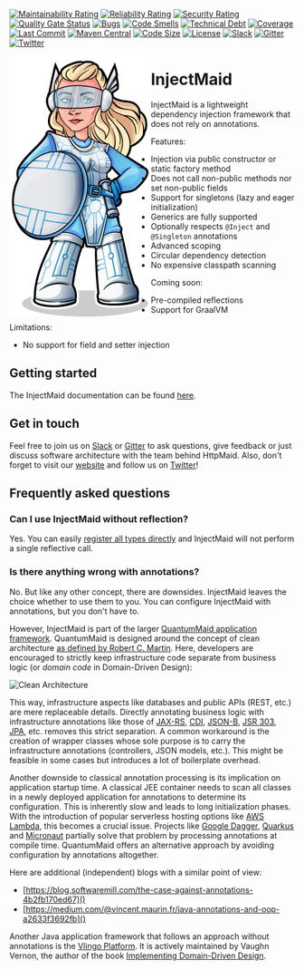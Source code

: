 [![Maintainability Rating](https://sonarcloud.io/api/project_badges/measure?project=de.quantummaid.injectmaid%3Ainjectmaid-parent&metric=sqale_rating)](https://sonarcloud.io/dashboard?id=de.quantummaid.injectmaid%3Ainjectmaid-parent)
[![Reliability Rating](https://sonarcloud.io/api/project_badges/measure?project=de.quantummaid.injectmaid%3Ainjectmaid-parent&metric=reliability_rating)](https://sonarcloud.io/dashboard?id=de.quantummaid.injectmaid%3Ainjectmaid-parent)
[![Security Rating](https://sonarcloud.io/api/project_badges/measure?project=de.quantummaid.injectmaid%3Ainjectmaid-parent&metric=security_rating)](https://sonarcloud.io/dashboard?id=de.quantummaid.injectmaid%3Ainjectmaid-parent)
[![Quality Gate Status](https://sonarcloud.io/api/project_badges/measure?project=de.quantummaid.injectmaid%3Ainjectmaid-parent&metric=alert_status)](https://sonarcloud.io/dashboard?id=de.quantummaid.injectmaid%3Ainjectmaid-parent)
[![Bugs](https://sonarcloud.io/api/project_badges/measure?project=de.quantummaid.injectmaid%3Ainjectmaid-parent&metric=bugs)](https://sonarcloud.io/dashboard?id=de.quantummaid.injectmaid%3Ainjectmaid-parent)
[![Code Smells](https://sonarcloud.io/api/project_badges/measure?project=de.quantummaid.injectmaid%3Ainjectmaid-parent&metric=code_smells)](https://sonarcloud.io/dashboard?id=de.quantummaid.injectmaid%3Ainjectmaid-parent)
[![Technical Debt](https://sonarcloud.io/api/project_badges/measure?project=de.quantummaid.injectmaid%3Ainjectmaid-parent&metric=sqale_index)](https://sonarcloud.io/dashboard?id=de.quantummaid.injectmaid%3Ainjectmaid-parent)
[![Coverage](https://sonarcloud.io/api/project_badges/measure?project=de.quantummaid.injectmaid%3Ainjectmaid-parent&metric=coverage)](https://sonarcloud.io/dashboard?id=de.quantummaid.injectmaid%3Ainjectmaid-parent)
[![Last Commit](https://img.shields.io/github/last-commit/quantummaid/injectmaid)](https://github.com/quantummaid/injectmaid)
[![Maven Central](https://maven-badges.herokuapp.com/maven-central/de.quantummaid.injectmaid/injectmaid/badge.svg)](https://maven-badges.herokuapp.com/maven-central/de.quantummaid.injectmaid/injectmaid)
[![Code Size](https://img.shields.io/github/languages/code-size/quantummaid/injectmaid)](https://github.com/quantummaid/injectmaid)
[![License](https://img.shields.io/badge/License-Apache%202.0-blue.svg)](https://opensource.org/licenses/Apache-2.0)
[![Slack](https://img.shields.io/badge/chat%20on-Slack-brightgreen)](https://quantummaid.de/community.html)
[![Gitter](https://img.shields.io/badge/chat%20on-Gitter-brightgreen)](https://gitter.im/quantum-maid-framework/community)
[![Twitter](https://img.shields.io/twitter/follow/quantummaid)](https://twitter.com/quantummaid)

<img src="quantummaid_logo.png" align="left"/>

# InjectMaid
InjectMaid is a lightweight dependency injection framework that does not rely on annotations.

Features:
- Injection via public constructor or static factory method
- Does not call non-public methods nor set non-public fields
- Support for singletons (lazy and eager initialization)
- Generics are fully supported
- Optionally respects `@Inject` and `@Singleton` annotations
- Advanced scoping
- Circular dependency detection
- No expensive classpath scanning

Coming soon:
- Pre-compiled reflections
- Support for GraalVM

Limitations:
- No support for field and setter injection

## Getting started
The InjectMaid documentation can be found [here](./documentation/01_Usage.md).

## Get in touch
Feel free to join us on [Slack](https://quantummaid.de/community.html)
or [Gitter](https://gitter.im/quantum-maid-framework/community) to ask questions, give feedback or just discuss software
architecture with the team behind HttpMaid. Also, don't forget to visit our [website](https://quantummaid.de) and follow
us on [Twitter](https://twitter.com/quantummaid)!

## Frequently asked questions

### Can I use InjectMaid without reflection?
Yes. You can easily [register all types directly](documentation/03_CustomInstantiation.md) and InjectMaid
will not perform a single reflective call.

### Is there anything wrong with annotations?
No. But like any other concept, there are downsides.
InjectMaid leaves the choice whether to use them to you. You can configure InjectMaid
with annotations, but you don't have to.

However, InjectMaid is part of the larger [QuantumMaid application framework](https://quantummaid.de/index.html). QuantumMaid is designed around the concept of
clean architecture [as defined by Robert C. Martin](https://blog.cleancoder.com/uncle-bob/2012/08/13/the-clean-architecture.html).
Here, developers are encouraged to strictly keep infrastructure code separate from business logic (or *domain code* in Domain-Driven Design):

![Clean Architecture](https://blog.cleancoder.com/uncle-bob/images/2012-08-13-the-clean-architecture/CleanArchitecture.jpg)

This way, infrastructure aspects like databases and public APIs (REST, etc.) are mere replaceable details.
Directly annotating business logic with infrastructure annotations like those of [JAX-RS](https://en.wikipedia.org/wiki/Java_API_for_RESTful_Web_Services),
[CDI](https://docs.oracle.com/javaee/6/tutorial/doc/giwhl.html), [JSON-B](https://javaee.github.io/jsonb-spec/users-guide.html), 
[JSR 303](https://beanvalidation.org/1.0/spec/), [JPA](https://en.wikipedia.org/wiki/Java_Persistence_API), etc.
removes this strict separation.
A common workaround is the creation of wrapper classes whose sole purpose is to carry the
infrastructure annotations (controllers, JSON models, etc.). This might be feasible in some cases but introduces a lot
of boilerplate overhead.

Another downside to classical annotation processing is its implication on application startup time.
A classical JEE container needs to scan all classes in a newly deployed application for annotations to determine its configuration.
This is inherently slow and leads to long initialization phases.
With the introduction of popular serverless hosting options like
[AWS Lambda](https://aws.amazon.com/lambda/), this becomes a crucial issue. 
Projects like [Google Dagger](https://dagger.dev/), [Quarkus](https://quarkus.io/) and [Micronaut](https://micronaut.io/)
partially solve that problem by processing annotations at compile time.
QuantumMaid offers an alternative approach by avoiding configuration by annotations altogether.

Here are additional (independent) blogs with a similar point of view:
 - [https://blog.softwaremill.com/the-case-against-annotations-4b2fb170ed67]()
 - [https://medium.com/@vincent.maurin.fr/java-annotations-and-oop-a2633f3692fb]()
 
Another Java application framework that follows an approach without annotations is the [Vlingo Platform](https://vlingo.io/).
It is actively maintained by Vaughn Vernon, the author of the
book [Implementing Domain-Driven Design](https://www.oreilly.com/library/view/implementing-domain-driven-design/9780133039900/). 
